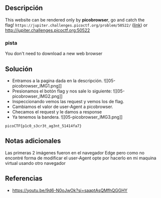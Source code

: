
## Descripción 

This website can be rendered only by **picobrowser**, go and catch the flag! `https://jupiter.challenges.picoctf.org/problem/50522/` ([link](https://jupiter.challenges.picoctf.org/problem/50522/)) or http://jupiter.challenges.picoctf.org:50522
### pista

You don't need to download a new web browser
## Solución

- Entramos a la pagina dada en la descripción.
![[05-picobrowser_IMG1.png]]
- Presionamos el botón flag y nos sale lo siguiente:
![[05-picobrowser_IMG2.png]]
- Inspeccionando vemos las request y vemos los de flag.
- Cambiamos el valor de user-Agent a picobrowser.
- Checamos el request y le damos a response
- Ya tenemos la bandera.
![[05-picobrowser_IMG3.png]]



```
picoCTF{p1c0_s3cr3t_ag3nt_51414fa7}
```

## Notas adicionales

Las primeras 2 imágenes fueron en el navegador Edge pero como no encontré forma de modificar el user-Agent opte por hacerlo en mi maquina virtual usando otro navegador
## Referencias

- https://youtu.be/9d6-N0oJwOk?si=saaptAsQMfhQGGHY